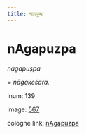 ```yaml
---
title: नागपुष्प
---
```


# nAgapuzpa

<i>nāgapuṣpa</i>  <div n="lb" />= <i>nāgakeśara.</i>

lnum: 139

image: [567](https://www.sanskrit-lexicon.uni-koeln.de/scans/csl-apidev/servepdf.php?dict=snp&page=567)

cologne link: [nAgapuzpa](https://sanskrit-lexicon.uni-koeln.de/scans/csl-apidev/getword.php?dict=snp&key=nAgapuzpa)

